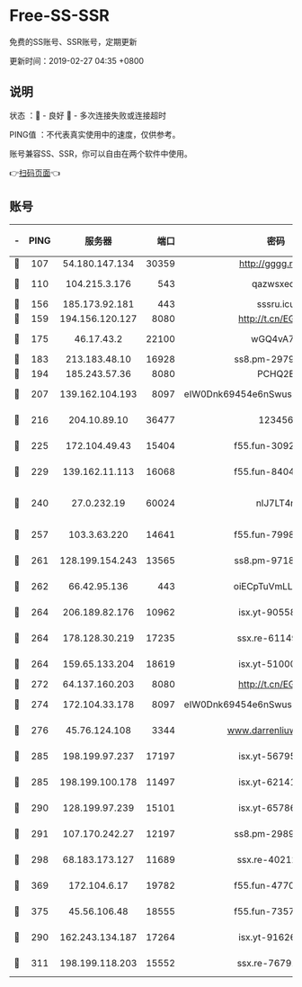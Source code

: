 # Free-SS-SSR

免费的SS账号、SSR账号，定期更新

更新时间：2019-02-27 04:35 +0800

## 说明

状态     ：🙂 - 良好 🙁 - 多次连接失败或连接超时

PING值   ：不代表真实使用中的速度，仅供参考。

账号兼容SS、SSR，你可以自由在两个软件中使用。

👉[扫码页面](https://liesauer.github.io/free-ss-ssr.github.io/)👈

## 账号

|-|PING|服务器|端口|密码|加密方式|区域|
|:----:|:----:|:-----:|-----:|:----:|:----:|:----:|
|🙂|107|54.180.147.134|30359|http://gggg.rocks|chacha20|KR|
|🙂|110|104.215.3.176|543|qazwsxedc|aes-256-gcm|JP|
|🙂|156|185.173.92.181|443|sssru.icu|rc4-md5|RU|
|🙂|159|194.156.120.127|8080|http://t.cn/EGJIyrl|rc4-md5|RU|
|🙂|175|46.17.43.2|22100|wGQ4vA7D|aes-256-gcm|RU|
|🙂|183|213.183.48.10|16928|ss8.pm-29798325|rc4-md5|RU|
|🙂|194|185.243.57.36|8080|PCHQ2E|rc4-md5|US|
|🙂|207|139.162.104.193|8097|eIW0Dnk69454e6nSwuspv9DmS201tQ0D|aes-256-cfb|JP|
|🙂|216|204.10.89.10|36477|123456|aes-256-cfb|US|
|🙂|225|172.104.49.43|15404|f55.fun-30923847|aes-256-cfb|SG|
|🙂|229|139.162.11.113|16068|f55.fun-84043831|aes-256-cfb|SG|
|🙂|240|27.0.232.19|60024|nIJ7LT4n|xchacha20-ietf-poly1305|HK|
|🙂|257|103.3.63.220|14641|f55.fun-79984823|aes-256-cfb|SG|
|🙂|261|128.199.154.243|13565|ss8.pm-97184216|aes-256-cfb|SG|
|🙂|262|66.42.95.136|443|oiECpTuVmLLxk4Ts|aes-256-cfb|US|
|🙂|264|206.189.82.176|10962|isx.yt-90558804|aes-256-cfb|SG|
|🙂|264|178.128.30.219|17235|ssx.re-61149569|aes-256-cfb|SG|
|🙂|264|159.65.133.204|18619|isx.yt-51000018|aes-256-cfb|SG|
|🙂|272|64.137.160.203|8080|http://t.cn/EGJIyrl|rc4-md5|CA|
|🙂|274|172.104.33.178|8097|eIW0Dnk69454e6nSwuspv9DmS201tQ0D|aes-256-cfb|SG|
|🙂|276|45.76.124.108|3344|www.darrenliuwei.com|aes-256-cfb|AU|
|🙂|285|198.199.97.237|17197|isx.yt-56795890|aes-256-cfb|US|
|🙂|285|198.199.100.178|11497|isx.yt-62141946|aes-256-cfb|US|
|🙂|290|128.199.97.239|15101|isx.yt-65786071|aes-256-cfb|SG|
|🙂|291|107.170.242.27|12197|ss8.pm-29892901|aes-256-cfb|US|
|🙂|298|68.183.173.127|11689|ssx.re-40212864|aes-256-cfb|US|
|🙂|369|172.104.6.17|19782|f55.fun-47700700|aes-256-cfb|US|
|🙂|375|45.56.106.48|18555|f55.fun-73571297|aes-256-cfb|US|
|🙂|290|162.243.134.187|17264|isx.yt-91626213|aes-256-cfb|US|
|🙁|311|198.199.118.203|15552|ssx.re-76791926|aes-256-cfb|US|
